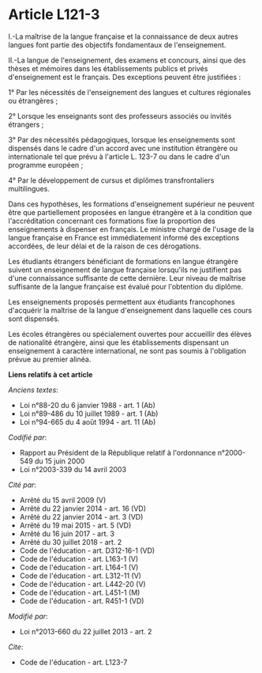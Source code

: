 # Article L121-3

I.-La maîtrise de la langue française et la connaissance de deux autres langues font partie des objectifs fondamentaux de
l'enseignement. 

II.-La langue de l'enseignement, des examens et concours, ainsi que des thèses et mémoires dans les établissements publics et
privés d'enseignement est le français. Des exceptions peuvent être justifiées : 

1° Par les nécessités de l'enseignement des langues et cultures régionales ou étrangères ; 

2° Lorsque les enseignants sont des professeurs associés ou invités étrangers ; 

3° Par des nécessités pédagogiques, lorsque les enseignements sont dispensés dans le cadre d'un accord avec une institution
étrangère ou internationale tel que prévu à l'article L. 123-7 ou dans le cadre d'un programme européen ; 

4° Par le développement de cursus et diplômes transfrontaliers multilingues. 

Dans ces hypothèses, les formations d'enseignement supérieur ne peuvent être que partiellement proposées en langue étrangère
et à la condition que l'accréditation concernant ces formations fixe la proportion des enseignements à dispenser en français.
Le ministre chargé de l'usage de la langue française en France est immédiatement informé des exceptions accordées, de leur
délai et de la raison de ces dérogations. 

Les étudiants étrangers bénéficiant de formations en langue étrangère suivent un enseignement de langue française lorsqu'ils
ne justifient pas d'une connaissance suffisante de cette dernière. Leur niveau de maîtrise suffisante de la langue française
est évalué pour l'obtention du diplôme. 

Les enseignements proposés permettent aux étudiants francophones d'acquérir la maîtrise de la langue d'enseignement dans
laquelle ces cours sont dispensés. 

Les écoles étrangères ou spécialement ouvertes pour accueillir des élèves de nationalité étrangère, ainsi que les
établissements dispensant un enseignement à caractère international, ne sont pas soumis à l'obligation prévue au premier
alinéa.

**Liens relatifs à cet article**

_Anciens textes_:

  - Loi n°88-20 du 6 janvier 1988 - art. 1 (Ab)
  - Loi n°89-486 du 10 juillet 1989 - art. 1 (Ab)
  - Loi n°94-665 du 4 août 1994 - art. 11 (Ab)

_Codifié par_:

  - Rapport au Président de la République relatif à l'ordonnance n°2000-549 du 15 juin 2000
  - Loi n°2003-339 du 14 avril 2003

_Cité par_:

  - Arrêté du 15 avril 2009 (V)
  - Arrêté du 22 janvier 2014 - art. 16 (VD)
  - Arrêté du 22 janvier 2014 - art. 3 (VD)
  - Arrêté du 19 mai 2015 - art. 5 (VD)
  - Arrêté du 16 juin 2017 - art. 3
  - Arrêté du 30 juillet 2018 - art. 2
  - Code de l'éducation - art. D312-16-1 (VD)
  - Code de l'éducation - art. L163-1 (V)
  - Code de l'éducation - art. L164-1 (V)
  - Code de l'éducation - art. L312-11 (V)
  - Code de l'éducation - art. L442-20 (V)
  - Code de l'éducation - art. L451-1 (M)
  - Code de l'éducation - art. R451-1 (VD)

_Modifié par_:

  - Loi n°2013-660 du 22 juillet 2013 - art. 2

_Cite_:

  - Code de l'éducation - art. L123-7
